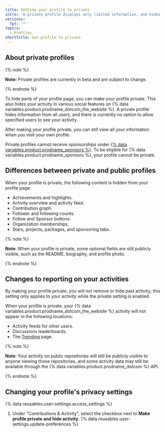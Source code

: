 ```yaml
---
title: Setting your profile to private
intro: 'A private profile displays only limited information, and hides some activity.'
versions:
  fpt: '*'
topics:
  - Profiles
shortTitle: Set profile to private
---
```


## About private profiles

{% note %}

**Note:** Private profiles are currently in beta and are subject to change.

{% endnote %}

To hide parts of your profile page, you can make your profile private. This also hides your activity in various social features on {% data variables.product.prodname_dotcom_the_website %}. A private profile hides information from all users, and there is currently no option to allow specified users to see your activity.

After making your profile private, you can still view all your information when you visit your own profile.

Private profiles cannot receive sponsorships under [{% data variables.product.prodname_sponsors %}](/sponsors/getting-started-with-github-sponsors/about-github-sponsors). To be eligible for {% data variables.product.prodname_sponsors %}, your profile cannot be private.

## Differences between private and public profiles

When your profile is private, the following content is hidden from your profile page:

- Achievements and highlights.
- Activity overview and activity feed.
- Contribution graph.
- Follower and following counts.
- Follow and Sponsor buttons.
- Organization memberships.
- Stars, projects, packages, and sponsoring tabs.

{% note %}

**Note**: When your profile is private, some optional fields are still publicly visible, such as the README, biography, and profile photo.

{% endnote %}

## Changes to reporting on your activities

By making your profile private, you will not remove or hide past activity; this setting only applies to your activity while the private setting is enabled.

When your profile is private, your {% data variables.product.prodname_dotcom_the_website %} activity will not appear in the following locations:

- Activity feeds for other users.
- Discussions leaderboards.
- The [Trending](https://github.com/trending) page.

{% note %}

**Note**: Your activity on public repositories will still be publicly visible to anyone viewing those repositories, and some activity data may still be available through the {% data variables.product.prodname_dotcom %} API.

{% endnote %}

## Changing your profile's privacy settings

{% data reusables.user-settings.access_settings %}
1. Under "Contributions & Activity", select the checkbox next to **Make profile private and hide activity**.
{% data reusables.user-settings.update-preferences %}
